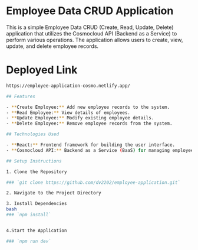 # Employee Data CRUD Application 

This is a simple Employee Data CRUD (Create, Read, Update, Delete) application that utilizes the Cosmocloud API (Backend as a Service) to perform various operations. The application allows users to create, view, update, and delete employee records.
# Deployed Link 
```bash
https://employee-application-cosmo.netlify.app/

## Features

- **Create Employee:** Add new employee records to the system.
- **Read Employee:** View details of employees.
- **Update Employee:** Modify existing employee details.
- **Delete Employee:** Remove employee records from the system.

## Technologies Used

- **React:** Frontend framework for building the user interface.
- **Cosmocloud API:** Backend as a Service (BaaS) for managing employee data.

## Setup Instructions

1. Clone the Repository

### `git clone https://github.com/dv2202/employee-application.git`

2. Navigate to the Project Directory

3. Install Dependencies
bash
### `npm install`


4.Start the Application

### `npm run dev`

